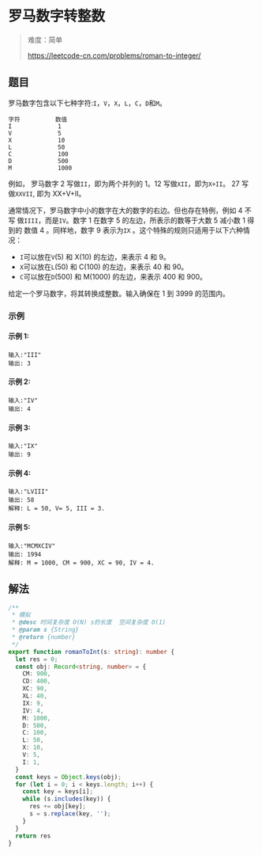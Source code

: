# 罗马数字转整数

> 难度：简单
>
> https://leetcode-cn.com/problems/roman-to-integer/

## 题目

罗马数字包含以下七种字符:`I`，`V`，`X`，`L`，`C`，`D`和`M`。

```
字符          数值
I             1
V             5
X             10
L             50
C             100
D             500
M             1000
```

例如， 罗马数字 2 写做`II`，即为两个并列的 1。12 写做`XII`，即为`X+II`。 27 写
做`XXVII`, 即为 XX+V+II。

通常情况下，罗马数字中小的数字在大的数字的右边。但也存在特例，例如 4 不写
做`IIII`，而是`IV`。数字 1 在数字 5 的左边，所表示的数等于大数 5 减小数 1 得到的
数值 4 。同样地，数字 9 表示为`IX` 。这个特殊的规则只适用于以下六种情况：

- `I`可以放在`V`(5) 和 X(10) 的左边，来表示 4 和 9。
- `X`可以放在`L`(50) 和 C(100) 的左边，来表示 40 和 90。
- `C`可以放在`D`(500) 和 M(1000) 的左边，来表示 400 和 900。

给定一个罗马数字，将其转换成整数。输入确保在 1 到 3999 的范围内。

### 示例

#### 示例 1:

```
输入:"III"
输出: 3
```

#### 示例 2:

```
输入:"IV"
输出: 4
```

#### 示例 3:

```
输入:"IX"
输出: 9
```

#### 示例 4:

```
输入:"LVIII"
输出: 58
解释: L = 50, V= 5, III = 3.
```

#### 示例 5:

```
输入:"MCMXCIV"
输出: 1994
解释: M = 1000, CM = 900, XC = 90, IV = 4.
```

## 解法

```typescript
/**
 * 模拟
 * @desc 时间复杂度 O(N) s的长度  空间复杂度 O(1)
 * @param s {String}
 * @return {number}
 */
export function romanToInt(s: string): number {
  let res = 0;
  const obj: Record<string, number> = {
    CM: 900,
    CD: 400,
    XC: 90,
    XL: 40,
    IX: 9,
    IV: 4,
    M: 1000,
    D: 500,
    C: 100,
    L: 50,
    X: 10,
    V: 5,
    I: 1,
  }
  const keys = Object.keys(obj);
  for (let i = 0; i < keys.length; i++) {
    const key = keys[i];
    while (s.includes(key)) {
      res += obj[key];
      s = s.replace(key, '');
    }
  }
  return res
}

```
